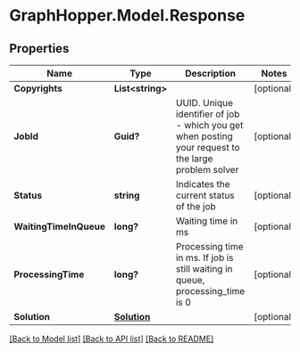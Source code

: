 # GraphHopper.Model.Response
## Properties

Name | Type | Description | Notes
------------ | ------------- | ------------- | -------------
**Copyrights** | **List&lt;string&gt;** |  | [optional] 
**JobId** | **Guid?** | UUID. Unique identifier of job - which you get when posting your request to the large problem solver | [optional] 
**Status** | **string** | Indicates the current status of the job | [optional] 
**WaitingTimeInQueue** | **long?** | Waiting time in ms | [optional] 
**ProcessingTime** | **long?** | Processing time in ms. If job is still waiting in queue, processing_time is 0 | [optional] 
**Solution** | [**Solution**](Solution.md) |  | [optional] 

[[Back to Model list]](../README.md#documentation-for-models) [[Back to API list]](../README.md#documentation-for-api-endpoints) [[Back to README]](../README.md)


